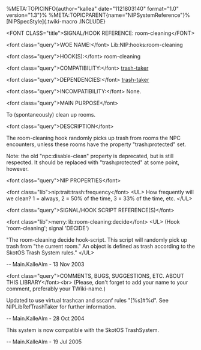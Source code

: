 %META:TOPICINFO{author=\"kallea\" date=\"1121803140\" format=\"1.0\"
version=\"1.3\"}% %META:TOPICPARENT{name=\"NIPSystemReference\"}%
[NIPSpecStyle]{.twiki-macro .INCLUDE}

\<FONT CLASS=\"title\"\>SIGNAL/HOOK REFERENCE: room-cleaning\</FONT\>

\<font class=\"query\"\>WOE NAME:\</font\> Lib:NIP:hooks:room-cleaning

\<font class=\"query\"\>HOOK(S):\</font\> room-cleaning

\<font class=\"query\"\>COMPATIBILITY:\</font\>
[trash-taker](NIPLibRefTrashTaker)

\<font class=\"query\"\>DEPENDENCIES:\</font\>
[trash-taker](NIPLibRefTrashTaker)

\<font class=\"query\"\>INCOMPATIBILITY:\</font\> None.

\<font class=\"query\"\>MAIN PURPOSE\</font\>

To (spontaneously) clean up rooms.

\<font class=\"query\"\>DESCRIPTION\</font\>

The room-cleaning hook randomly picks up trash from rooms the NPC
encounters, unless these rooms have the property \"trash:protected\"
set.

Note: the old \"npc:disable-clean\" property is deprecated, but is still
respected. It should be replaced with \"trash:protected\" at some point,
however.

\<font class=\"query\"\>NIP PROPERTIES\</font\>

\<font class=\"lib\"\>nip:trait:trash:frequency\</font\> \<UL\> How
frequently will we clean? 1 = always, 2 = 50% of the time, 3 = 33% of
the time, etc. \</UL\>

\<font class=\"query\"\>SIGNAL/HOOK SCRIPT REFERENCE(S)\</font\>

\<font class=\"lib\"\>merry:lib:room-cleaning:decide\</font\> \<UL\>
(Hook \'room-cleaning\'; signal \'DECIDE\')

\"The room-cleaning decide hook-script. This script will randomly pick
up trash from \"the current room.\" An object is defined as trash
according to the SkotOS Trash System rules.\" \</UL\>

\-- Main.KalleAlm - 13 Nov 2003

\<font class=\"query\"\>COMMENTS, BUGS, SUGGESTIONS, ETC. ABOUT THIS
LIBRARY\</font\>\<br\> (Please, don\'t forget to add your name to your
comment, preferably your TWiki-name.)

Updated to use virtual trashcan and sscanf rules \"\[%s\]\#%d\". See
NIPLibRefTrashTaker for further information.

\-- Main.KalleAlm - 28 Oct 2004

This system is now compatible with the SkotOS TrashSystem.

\-- Main.KalleAlm - 19 Jul 2005
